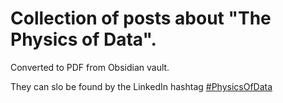 # Collection of posts about "The Physics of Data".

Converted to PDF from Obsidian vault.


They can slo be found by the LinkedIn hashtag [#PhysicsOfData](https://www.linkedin.com/search/results/all/?keywords=%23physicsofdata&origin=HASH_TAG_FROM_FEED&sid=nts)






